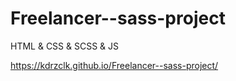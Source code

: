 # Freelancer--sass-project
HTML &amp; CSS &amp; SCSS &amp; JS

https://kdrzclk.github.io/Freelancer--sass-project/
